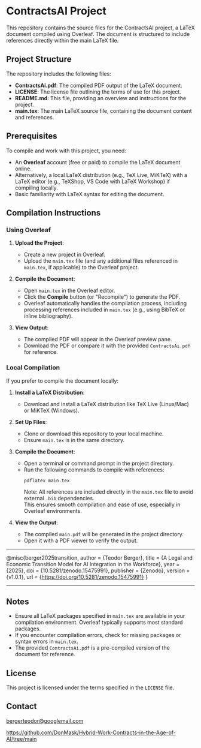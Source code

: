 # ContractsAI Project

This repository contains the source files for the ContractsAI project, a LaTeX document compiled using Overleaf. The document is structured to include references directly within the main LaTeX file.

## Project Structure

The repository includes the following files:

- **ContractsAi.pdf**: The compiled PDF output of the LaTeX document.
- **LICENSE**: The license file outlining the terms of use for this project.
- **README.md**: This file, providing an overview and instructions for the project.
- **main.tex**: The main LaTeX source file, containing the document content and references.

## Prerequisites

To compile and work with this project, you need:

- An **Overleaf** account (free or paid) to compile the LaTeX document online.
- Alternatively, a local LaTeX distribution (e.g., TeX Live, MiKTeX) with a LaTeX editor (e.g., TeXShop, VS Code with LaTeX Workshop) if compiling locally.
- Basic familiarity with LaTeX syntax for editing the document.

## Compilation Instructions

### Using Overleaf
1. **Upload the Project**:
   - Create a new project in Overleaf.
   - Upload the `main.tex` file (and any additional files referenced in `main.tex`, if applicable) to the Overleaf project.

2. **Compile the Document**:
   - Open `main.tex` in the Overleaf editor.
   - Click the **Compile** button (or "Recompile") to generate the PDF.
   - Overleaf automatically handles the compilation process, including processing references included in `main.tex` (e.g., using BibTeX or inline bibliography).

3. **View Output**:
   - The compiled PDF will appear in the Overleaf preview pane.
   - Download the PDF or compare it with the provided `ContractsAi.pdf` for reference.

### Local Compilation
If you prefer to compile the document locally:

1. **Install a LaTeX Distribution**:
   - Download and install a LaTeX distribution like TeX Live (Linux/Mac) or MiKTeX (Windows).

2. **Set Up Files**:
   - Clone or download this repository to your local machine.
   - Ensure `main.tex` is in the same directory.

3. **Compile the Document**:
   - Open a terminal or command prompt in the project directory.
   - Run the following commands to compile with references:
     ```bash
     pdflatex main.tex
     ```
     Note:  All references are included directly in the `main.tex` file to avoid external `.bib` dependencies.  
  This ensures smooth compilation and ease of use, especially in Overleaf environments.

4. **View the Output**:
   - The compiled `main.pdf` will be generated in the project directory.
   - Open it with a PDF viewer to verify the output.
___
@misc{berger2025transition,
  author       = {Teodor Berger},
  title        = {A Legal and Economic Transition Model for AI Integration in the Workforce},
  year         = {2025},
  doi          = {10.5281/zenodo.15475991},
  publisher    = {Zenodo},
  version      = {v1.0.1},
  url          = {https://doi.org/10.5281/zenodo.15475991}
}
___
## Notes

- Ensure all LaTeX packages specified in `main.tex` are available in your compilation environment. Overleaf typically supports most standard packages.
- If you encounter compilation errors, check for missing packages or syntax errors in `main.tex`.
- The provided `ContractsAi.pdf` is a pre-compiled version of the document for reference.

## License

This project is licensed under the terms specified in the `LICENSE` file.

## Contact

bergerteodor@googlemail.com

https://github.com/DonMask/Hybrid-Work-Contracts-in-the-Age-of-AI/tree/main
